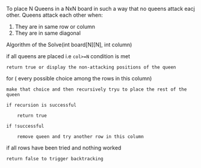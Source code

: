 To place N Queens in a NxN board in such a way that no queens attack eacj other.
Queens attack each other when: 
1. They are in same row or column 
2. They are in same diagonal

Algorithm of the Solve(int board[N][N], int column)

if all queens are placed i.e `col>=N` condition is met 

	return true or display the non-attacking positions of the queen
	
for ( every possible choice among the rows in this column)

	make that choice and then recursively tryu to place the rest of the queen
	
	if recursion is successful
	
		return true
		
	if !successful 
	
		remove queen and try another row in this column
		
if all rows have been tried and nothing worked 

	return false to trigger backtracking
	
	


